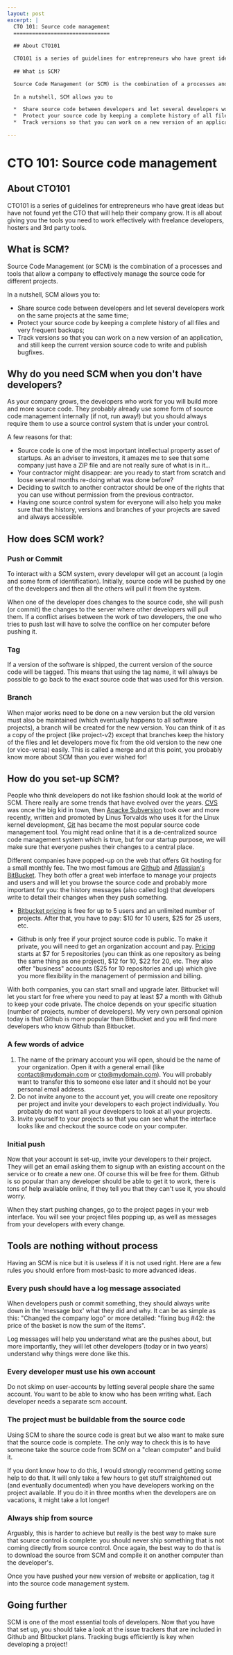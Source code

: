 ```yaml
---
layout: post
excerpt: |
  CTO 101: Source code management
  ===============================
  
  ## About CTO101

  CTO101 is a series of guidelines for entrepreneurs who have great ideas but have not found yet the CTO that will help their company grow. It is all about giving you the tools you need to work effectively with freelance developers, hosters and 3rd party tools.
  
  ## What is SCM?

  Source Code Management (or SCM) is the combination of a processes and tools that allow a company to effectively manage the source code for different projects.
  
  In a nutshell, SCM allows you to

  *  Share source code between developers and let several developers work on the same projects at the same time;
  *  Protect your source code by keeping a complete history of all files and very frequent backups;
  *  Track versions so that you can work on a new version of an application, and still keep the current version source code to write and publish bugfixes.
  
---
```


CTO 101: Source code management
===============================

About CTO101
------------

CTO101 is a series of guidelines for entrepreneurs who have great ideas but have not found yet the CTO that will help their company grow. It is all about giving you the tools you need to work effectively with freelance developers, hosters and 3rd party tools.

What is SCM?
------------

Source Code Management (or SCM) is the combination of a processes and tools that allow a company to effectively manage the source code for different projects.

In a nutshell, SCM allows you to:

*  Share source code between developers and let several developers work on the same projects at the same time;
*  Protect your source code by keeping a complete history of all files and very frequent backups;
*  Track versions so that you can work on a new version of an application, and still keep the current version source code to write and publish bugfixes.

Why do you need SCM when you don't have developers?
---------------------------------------------------

As your company grows, the developers who work for you will build more and more source code. They probably already use some form of source code management internally (if not, run away!) but you should always require them to use a source control system that is under your control.

A few reasons for that:

* Source code is one of the most important intellectual property asset of startups. As an adviser to investors, it amazes me to see that some company just have a ZIP file and are not really sure of what is in it...
* Your contractor might disappear: are you ready to start from scratch and loose several months re-doing what was done before?
* Deciding to switch to another contractor should be one of the rights that you can use without permission from the previous contractor. 
* Having one source control system for everyone will also help you make sure that the history, versions and branches of your projects are saved and always accessible.

How does SCM work?
------------------

### Push or Commit

To interact with a SCM system, every developer will get an account (a login and some form of identification). Initially, source code will be pushed by one of the developers and then all the others will pull it from the system.

When one of the developer does changes to the source code, she will push (or commit) the changes to the server where other developers will pull them. If a conflict arises between the work of two developers, the one who tries to push last will have to solve the conflice on her computer before pushing it.

### Tag

If a version of the software is shipped, the current version of the source code will be tagged. This means that using the tag name, it will always be possible to go back to the exact source code that was used for this version.

### Branch

When major works need to be done on a new version but the old version must also be maintained (which eventually happens to all software projects), a branch will be created for the new version. You can think of it as a copy of the project (like project-v2) except that branches keep the history of the files and let developers move fix from the old version to the new one (or vice-versa) easily. This is called a merge and at this point, you probably know more about SCM than you ever wished for!

How do you set-up SCM?
----------------------

People who think developers do not like fashion should look at the world of SCM. There really are some trends that have evolved over the years. [CVS] was once the big kid in town, then [Apacke Subversion][subversion] took over and more recently, written and promoted by Linus Torvalds who uses it for the Linux kernel development, [Git] has became the most popular source code management tool. You might read online that it is a de-centralized source code management system which is true, but for our startup purpose, we will make sure that everyone pushes their changes to a central place.

Different companies have popped-up on the web that offers Git hosting for a small monthly fee. The two most famous are [Github] and [Atlassian's BitBucket][bitbucket]. They both offer a great web interface to manage your projects and users and will let you browse the source code and probably more important for you: the history messages (also called log) that developers write to detail their changes when they push something.

* [Bitbucket pricing][bitbucket-pricing] is free for up to 5 users and an unlimited number of projects. After that, you have to pay: $10 for 10 users, $25 for 25 users, etc.

* Github is only free if your project source code is public. To make it private, you will need to get an organization account and pay. [Pricing][github-pricing] starts at $7 for 5 repositories (you can think as one repository as being the same thing as one project), $12 for 10, $22 for 20, etc. They also offer "business" accounts ($25 for 10 repositories and up) which give you more flexibility in the management of permission and billing.

With both companies, you can start small and upgrade later. Bitbucket will let you start for free where you need to pay at least $7 a month with Github to keep your code private. The choice depends on your specific situation (number of projects, number of developers). My very own personal opinion today is that Github is more popular than Bitbucket and you will find more developers who know Github than Bitbucket.

### A few words of advice

1. The name of the primary account you will open, should be the name of your organization. Open it with a general email (like contact@mydomain.com or cto@mydomain.com). You will probably want to transfer this to someone else later and it should not be your personal email address.
1. Do not invite anyone to the account yet, you will create one repository per project and invite your developers to each project individually. You probably do not want all your developers to look at all your projects.
1. Invite yourself to your projects so that you can see what the interface looks like and checkout the source code on your computer.

### Initial push

Now that your account is set-up, invite your developers to their project. They will get an email asking them to signup with an existing account on the service or to create a new one. Of course this will be free for them. Github is so popular than any developer should be able to get it to work, there is tons of help available online, if they tell you that they can't use it, you should worry.

When they start pushing changes, go to the project pages in your web interface. You will see your project files popping up, as well as messages from your developers with every change.

Tools are nothing without process
---------------------------------

Having an SCM is nice but it is useless if it is not used right. Here are a few rules you should enfore from most-basic to more advanced ideas.

### Every push should have a log message associated

When developers push or commit something, they should always write down in the 'message box' what they did and why. It can be as simple as this: "Changed the company logo" or more detailed: "fixing bug #42: the price of the basket is now the sum of the items".

Log messages will help you understand what are the pushes about, but more importantly, they will let other developers (today or in two years) understand why things were done like this.

### Every developer must use his own account

Do not skimp on user-accounts by letting several people share the same account. You want to be able to know who has been writing what. Each developer needs a separate scm account.

### The project must be buildable from the source code

Using SCM to share the source code is great but we also want to make sure that the source code is complete. The only way to check this is to have someone take the source code from SCM on a "clean computer" and build it.

If you dont know how to do this, I would strongly recommend getting some help to do that. It will only take a few hours to get stuff straightened out (and eventually documented) when you have developers working on the project available. If you do it in three months when the developers are on vacations, it might take a lot longer!

### Always ship from source

Arguably, this is harder to achieve but really is the best way to make sure that source control is complete: you should never ship something that is not coming directly from source control. Once again, the best way to do that is to download the source from SCM and compile it on another computer than the developer's.

Once you have pushed your new version of website or application, tag it into the source code management system.

Going further
-------------

SCM is one of the most essential tools of developers. Now that you have that set up, you should take a look at the issue trackers that are included in Github and Bitbucket plans. Tracking bugs efficiently is key when developing a project!


[github]: http://www.github.com/
[bitbucket]: http://bitbucket.org/
[github-pricing]: https://github.com/plans
[bitbucket-pricing]: http://bitbucket.org/plans
[cvs]: http://en.wikipedia.org/wiki/Concurrent_Versions_System
[subversion]: http://en.wikipedia.org/wiki/Apache_Subversion
[git]: http://en.wikipedia.org/wiki/Git_(software)
